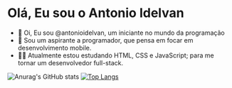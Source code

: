 # Olá, Eu sou o Antonio Idelvan
- 👋 Oi, Eu sou @antonioidelvan, um iniciante no mundo da programação
- 👀 Sou um aspirante a programador, que pensa em focar em desenvolvimento mobile.
- 👨‍💻 Atualmente estou estudando HTML, CSS e JavaScript; para me tornar um desenvolvedor full-stack.

![Anurag's GitHub stats](https://github-readme-stats.vercel.app/api?username=antonioidelvan&show_icons=true&theme=radical)
[![Top Langs](https://github-readme-stats.vercel.app/api/top-langs/?username=antonioidelvan)](https://github.com/anuraghazra/github-readme-stats)
